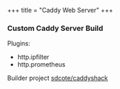 +++
title = "Caddy Web Server"
+++

### Custom Caddy Server Build

Plugins:

* http.ipfilter
* http.prometheus

Builder project [sdcote/caddyshack](https://github.com/sdcote/caddyshack)
